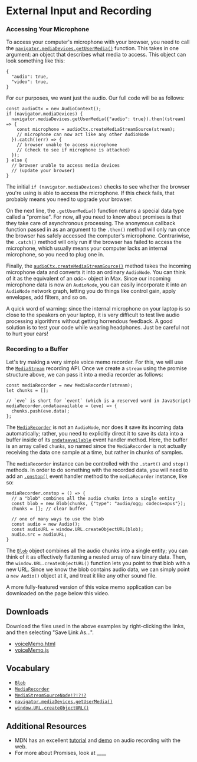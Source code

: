 # External Input and Recording

### Accessing Your Microphone

To access your computer's microphone with your browser, you need to call the
[`navigator.mediaDevices.getUserMedia()`](https://developer.mozilla.org/en-US/docs/Web/API/MediaDevices/getUserMedia)
function.  This takes in one argument: an object that describes what media to
access.  This object can look something like this:

    {
      "audio": true,
      "video": true,
    }

For our purposes, we want just the audio.  Our full code will be as follows:

    const audioCtx = new AudioContext();
    if (navigator.mediaDevices) {
      navigator.mediaDevices.getUserMedia({"audio": true}).then((stream) => {
        const microphone = audioCtx.createMediaStreamSource(stream);
        // microphone can now act like any other AudioNode
      }).catch((err) => {
        // browser unable to access microphone
        // (check to see if microphone is attached)
      });
    } else {
      // browser unable to access media devices
      // (update your browser)
    }

The initial `if (navigator.mediaDevices)` checks to see whether the browser
you're using is able to access the microphone.  If this check fails, that
probably means you need to upgrade your browser.

On the next line, the `.getUserMedia()` function returns a special data type
called a "promise".  For now, all you need to know about promises is that they
take care of asynchronous processing.  The anonymous callback function passed
in as an argument to the `.then()` method will only run once the browser has
safely accessed the computer's microphone.  Contrariwise, the `.catch()` method
will only run if the browser has failed to access the microphone, which usually
means your computer lacks an internal microphone, so you need to plug one in.

Finally, the [`audioCtx.createMediaStreamSource()`](TODO) method takes the
incoming microphone data and converts it into an ordinary `AudioNode`.  You can
think of it as the equivalent of an *adc~* object in Max.  Since our incoming
microphone data is now an `AudioNode`, you can easily incorporate it into an
`AudioNode` network graph, letting you do things like control gain, apply
envelopes, add filters, and so on.

A quick word of warning: since the internal microphone on your laptop is so
close to the speakers on your laptop, it is very difficult to test live audio
processing algorithms without getting horrendous feedback.  A good solution is
to test your code while wearing headphones.  Just be careful not to hurt your
ears!

### Recording to a Buffer

Let's try making a very simple voice memo recorder.  For this, we will use the
[`MediaStream`](TODO) recording API.  Once we create a `stream` using the promise
structure above, we can pass it into a media recorder as follows:

    const mediaRecorder = new MediaRecorder(stream);
    let chunks = [];
    
    // `eve` is short for `event` (which is a reserved word in JavaScript)
    mediaRecorder.ondataavailable = (eve) => {
      chunks.push(eve.data);
    };

The
[`MediaRecorder`](https://developer.mozilla.org/en-US/docs/Web/API/OscillatorNode)
is not an `AudioNode`, nor does it save its incoming data automatically;
rather, you need to explicitly direct it to save its data into a buffer inside
of its
[`ondataavailable`](https://developer.mozilla.org/en-US/docs/Web/API/MediaRecorder/ondataavailable)
event handler method.  Here, the buffer is an array called `chunks`, so named
since the `MediaRecorder` is not actually receiving the data one sample at a
time, but rather in chunks of samples.

The `mediaRecorder` instance can be controlled with the `.start()` and `stop()`
methods.  In order to do something with the recorded data, you will need to
add an
[`.onstop()`](https://developer.mozilla.org/en-US/docs/Web/API/MediaRecorder/onstop)
event handler method to the `mediaRecorder` instance, like so:

    mediaRecorder.onstop = () => {
      // a "blob" combines all the audio chunks into a single entity
      const blob = new Blob(chunks, {"type": "audio/ogg; codecs=opus"});
      chunks = []; // clear buffer

      // one of many ways to use the blob
      const audio = new Audio();
      const audioURL = window.URL.createObjectURL(blob);
      audio.src = audioURL;
    }

The [`Blob`]() object combines all the audio chunks into a single entity; you can
think of it as effectively flattening a nested array of raw binary data.  Then,
the `window.URL.createObjectURL()` function lets you point to that blob with a
new URL.  Since we know the blob contains audio data, we can simply point a
`new Audio()` object at it, and treat it like any other sound file.

A more fully-featured version of this voice memo application can be downloaded
on the page below this video.


## Downloads

Download the files used in the above examples by right-clicking the links, and
then selecting "Save Link As...".

* [voiceMemo.html](voiceMemo.html)
* [voiceMemo.js](voiceMemo.js)


## Vocabulary

- [`Blob`](TODO)
- [`MediaRecorder`](https://developer.mozilla.org/en-US/docs/Web/API/OscillatorNode)
- [`MediaStreamSourceNode!?!?!?`](TODO)
- [`navigator.mediaDevices.getUserMedia()`](https://developer.mozilla.org/en-US/docs/Web/API/MediaDevices/getUserMedia)
- [`window.URL.createObjectURL()`](TODO)


## Additional Resources

- MDN has an excellent
  [tutorial](https://developer.mozilla.org/en-US/docs/Web/API/MediaStream_Recording_API/Using_the_MediaStream_Recording_API)
  and [demo](https://mdn.github.io/web-dictaphone/) on audio recording with the
  web.
- For more about Promises, look at ____
